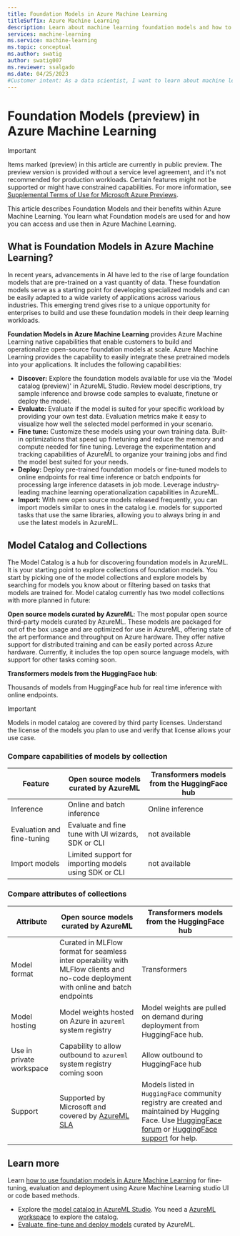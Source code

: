 ```yaml
---
title: Foundation Models in Azure Machine Learning
titleSuffix: Azure Machine Learning
description: Learn about machine learning foundation models and how to use them at scale in Azure.
services: machine-learning
ms.service: machine-learning
ms.topic: conceptual
ms.author: swatig
author: swatig007
ms.reviewer: ssalgado
ms.date: 04/25/2023
#Customer intent: As a data scientist, I want to learn about machine learning foundation models and how to integrate popular models into azure machine learning.
---
```


# Foundation Models (preview) in Azure Machine Learning

> [!IMPORTANT]
> Items marked (preview) in this article are currently in public preview.
> The preview version is provided without a service level agreement, and it's not recommended for production workloads. Certain features might not be supported or might have constrained capabilities.
> For more information, see [Supplemental Terms of Use for Microsoft Azure Previews](https://azure.microsoft.com/support/legal/preview-supplemental-terms/).

This article describes Foundation Models and their benefits within Azure Machine Learning. You learn what Foundation models are used for and how you can access and use then in Azure Machine Learning. 

## What is Foundation Models in Azure Machine Learning?

In recent years, advancements in AI have led to the rise of large foundation models that are pre-trained on a vast quantity of data. These foundation models serve as a starting point for developing specialized models and can be easily adapted to a wide variety of applications across various industries. This emerging trend gives rise to a unique opportunity for enterprises to build and use these foundation models in their deep learning workloads.

**Foundation Models in Azure Machine Learning** provides Azure Machine Learning native capabilities that enable customers to build and operationalize open-source foundation models at scale. Azure Machine Learning provides the capability to easily integrate these pretrained models into your applications. It includes the following capabilities:

* **Discover:** Explore the foundation models available for use via the 'Model catalog (preview)' in AzureML Studio. Review model descriptions, try sample inference and browse code samples to evaluate, finetune or deploy the model.
* **Evaluate:** Evaluate if the model is suited for your specific workload by providing your own test data. Evaluation metrics make it easy to visualize how well the selected model performed in your scenario.
* **Fine tune:** Customize these models using your own training data. Built-in optimizations that speed up finetuning and reduce the memory and compute needed for fine tuning. Leverage the experimentation and tracking capabilities of AzureML to organize your training jobs and find the model best suited for your needs.
* **Deploy:** Deploy pre-trained foundation models or fine-tuned models to online endpoints for real time inference or batch endpoints for processing large inference datasets in job mode. Leverage industry-leading machine learning operationalization capabilities in AzureML.
* **Import:** With new open source models released frequently, you can import models similar to ones in the catalog i.e. models for supported tasks that use the same libraries, allowing you to always bring in and use the latest models in AzureML.


## Model Catalog and Collections

The Model Catalog is a hub for discovering foundation models in AzureML. It is your starting point to explore collections of foundation models. You start by picking one of the model collections and explore models by searching for models you know about or filtering based on tasks that models are trained for. Model catalog currently has two model collections with more planned in future:

**Open source models curated by AzureML**:
 The most popular open source third-party models curated by AzureML. These models are packaged for out of the box usage and are optimized for use in AzureML, offering state of the art performance and throughput on Azure hardware. They offer native support for distributed training and can be easily ported across Azure hardware. Currently, it includes the top open source language models, with support for other tasks coming soon. 

**Transformers models from the HuggingFace hub**: 

Thousands of models from HuggingFace hub for real time inference with online endpoints. 

> [!IMPORTANT]
> Models in model catalog are covered by third party licenses. Understand the license of the models you plan to use and verify that license allows your use case. 

### Compare capabilities of models by collection

Feature|Open source models curated by AzureML| Transformers models from the HuggingFace hub
--|--|--
Inference| Online and batch inference | Online inference
Evaluation and fine-tuning | Evaluate and fine tune with UI wizards, SDK or CLI | not available
Import models| Limited support for importing models using SDK or CLI | not available 

### Compare attributes of collections

Attribute|Open source models curated by AzureML| Transformers models from the HuggingFace hub
--|--|--
Model format| Curated in MLFlow format for seamless inter operability with MLFlow clients and no-code deployment with online and batch endpoints| Transformers
Model hosting|Model weights hosted on Azure in `azureml` system registry|  Model weights are pulled on demand during deployment from HuggingFace hub.
Use in private workspace|Capability to allow outbound to `azureml` system registry coming soon|Allow outbound to HuggingFace hub
Support|Supported by Microsoft and covered by [AzureML SLA](https://www.azure.cn/en-us/support/sla/machine-learning/)|Models listed in `HuggingFace` community registry are created and maintained by Hugging Face. Use [HuggingFace forum](https://discuss.huggingface.co/) or [HuggingFace support](https://huggingface.co/support) for help.

## Learn more

Learn [how to use foundation models in Azure Machine Learning](./how-to-use-foundation-models.md) for fine-tuning, evaluation and deployment using Azure Machine Learning studio UI or code based methods.
* Explore the [model catalog in AzureML Studio](https://ml.azure.com/model/catalog). You need a [AzureML workspace](./quickstart-create-resources.md) to explore the catalog.
* [Evaluate, fine-tune and deploy models](./how-to-evaluate-finetune-deploy-foundation-models.md) curated by AzureML.